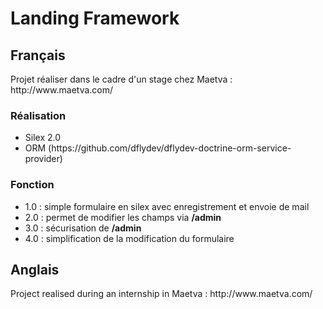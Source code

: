 <h1>Landing Framework</h1>
<h2>Français</h2>
<p>Projet réaliser dans le cadre d'un stage chez Maetva : http://www.maetva.com/<p>
<h3>Réalisation</h3>
<ul>
    <li>Silex 2.0</li>
    <li>ORM (https://github.com/dflydev/dflydev-doctrine-orm-service-provider)</li>
</ul>
<h3>Fonction</h3>
    <ul>
        <li>1.0 : simple formulaire en silex avec enregistrement et envoie de mail</li>
        <li>2.0 : permet de modifier les champs via <strong>/admin</strong></li>
        <li>3.0 : sécurisation de <strong>/admin</strong></li>
        <li>4.0 : simplification de la modification du formulaire</strong></li>
    </ul>
<h2>Anglais</h2>
<p>Project realised during an internship in Maetva : http://www.maetva.com/<p>
